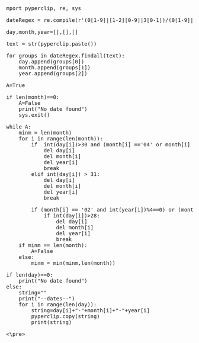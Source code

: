 <pre>

mport pyperclip, re, sys

dateRegex = re.compile(r'(0[1-9]|[1-2][0-9]|3[0-1])/(0[1-9]|1[0-2])/([1-9][0-9]{3})')

day,month,year=[],[],[]

text = str(pyperclip.paste())

for groups in dateRegex.findall(text):
    day.append(groups[0])
    month.append(groups[1])
    year.append(groups[2])

A=True

if len(month)==0:
    A=False
    print("No date found")
    sys.exit()

while A:
    minm = len(month)
    for i in range(len(month)):
        if  int(day[i])>30 and (month[i] =='04' or month[i] == '06' or month[i] =='09' or month[i] =='11') :
            del day[i]
            del month[i]
            del year[i]
            break
        elif int(day[i]) > 31:
            del day[i]
            del month[i]
            del year[i]
            break
     
        if (month[i] == '02' and int(year[i])%4==0) or (month[i] == '02' and int(year[i])%100==0 and int(year[i])%400==0):
            if int(day[i])>28:
                del day[i]
                del month[i]
                del year[i]
                break
    if minm == len(month):
        A=False
    else:
        minm = min(minm,len(month))

if len(day)==0:
    print("No date found")
else:
    string=""
    print("--dates--")
    for i in range(len(day)):
        string=day[i]+"-"+month[i]+"-"+year[i]
        pyperclip.copy(string)
        print(string)

<\pre>